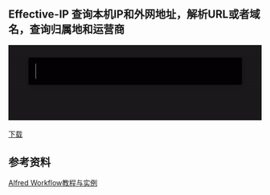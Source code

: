 ## Effective-IP 查询本机IP和外网地址，解析URL或者域名，查询归属地和运营商

![](../pic/IP/effectiveIp.gif)

[下载](https://github.com/qbosen/Alfred-WorkFlow/blob/master/EffectiveIP/Effective%20IP.alfredworkflow)

## 参考资料
[Alfred Workflow教程与实例](https://github.com/stidio/Alfred-Workflow)